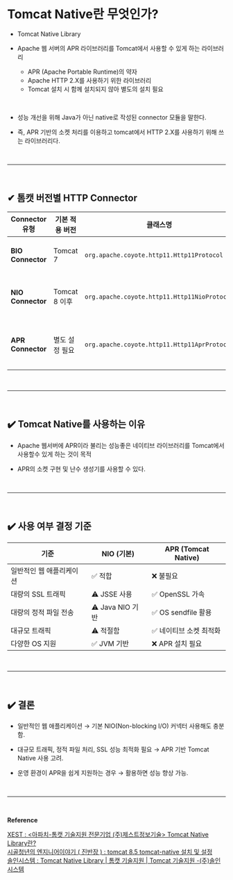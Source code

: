 # Tomcat Native란 무엇인가?
- Tomcat Native Library

- Apache 웹 서버의 APR 라이브러리를 Tomcat에서 사용할 수 있게 하는 라이브러리
  - APR (Apache Portable Runtime)의 약자
  - Apache HTTP 2.X를 사용하기 위한 라이브러리
  - Tomcat 설치 시 함께 설치되지 않아 별도의 설치 필요
<br>

- 성능 개선을 위해 Java가 아닌 native로 작성된 connector 모듈을 말한다.

- 즉, APR 기반의 소켓 처리를 이용하고 tomcat에서 HTTP 2.X를 사용하기 위해 쓰는 라이브러리다.
<br>
<hr>
<br>

## ✔ 톰캣 버전별 HTTP Connector
| Connector 유형 | 기본 적용 버전 | 클래스명 | 구현 방식 |
|---------------|--------------|----------------------------------|------------------------------------|
| **BIO Connector** | Tomcat 7 | `org.apache.coyote.http11.Http11Protocol` | Java Blocking API (Pure Java) |
| **NIO Connector** | Tomcat 8 이후 | `org.apache.coyote.http11.Http11NioProtocol` | Java Non-blocking API (Pure Java) |
| **APR Connector** | 별도 설정 필요 | `org.apache.coyote.http11.Http11AprProtocol` | JNI(Java Native Interface) 기반 APR 사용 |
<br>
<hr>
<br>

## ✔️ Tomcat Native를 사용하는 이유
- Apache 웹서버에 APR이라 불리는 성능좋은 네이티브 라이브러리를 Tomcat에서 사용할수 있게 하는 것이 목적

- APR의 소켓 구현 및 난수 생성기를 사용할 수 있다.
<br>
<hr>
<br>

## ✔️ 사용 여부 결정 기준
| 기준                 | NIO (기본)       | APR (Tomcat Native)  |
|----------------------|----------------|---------------------|
| 일반적인 웹 애플리케이션 | ✅ 적합          | ❌ 불필요           |
| 대량의 SSL 트래픽    | ⚠️ JSSE 사용     | ✅ OpenSSL 가속     |
| 대량의 정적 파일 전송 | ⚠️ Java NIO 기반 | ✅ OS sendfile 활용 |
| 대규모 트래픽        | ⚠️ 적절함        | ✅ 네이티브 소켓 최적화 |
| 다양한 OS 지원      | ✅ JVM 기반      | ❌ APR 설치 필요   |
<br>
<hr>
<br>

## ✔️ 결론
- 일반적인 웹 애플리케이션 → 기본 NIO(Non-blocking I/O) 커넥터 사용해도 충분함.

- 대규모 트래픽, 정적 파일 처리, SSL 성능 최적화 필요 → APR 기반 Tomcat Native 사용 고려.

- 운영 환경이 APR을 쉽게 지원하는 경우 → 활용하면 성능 향상 가능.
<br>
<hr>
<br>

**Reference**

[XEST : <아파치-톰캣 기술지원 전문기업 (주)제스트정보기술> Tomcat Native Library란?](https://xestinf.tistory.com/11)<br>
[시골청년의 엔지니어이야기 ( 진반장 ) : tomcat 8.5 tomcat-native 설치 및 설정](https://xinet.kr/?p=1669)<br>
[솔인시스템 : Tomcat Native Library | 톰캣 기술지원 | Tomcat 기술지원 -(주)솔인시스템](https://blog.naver.com/solinsystem/223105390446)
